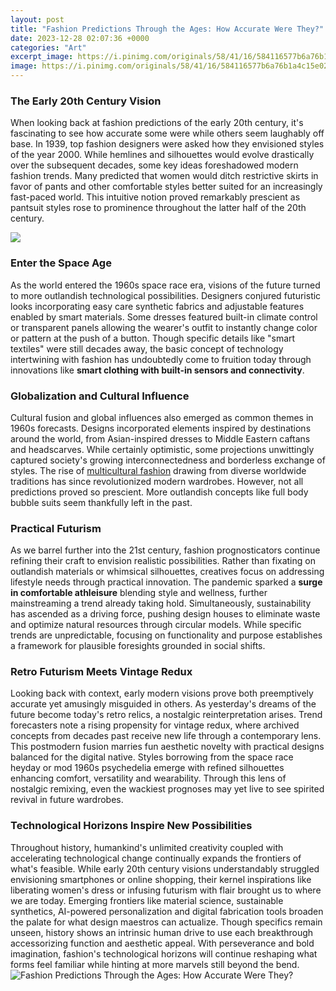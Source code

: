 ```yaml
---
layout: post
title: "Fashion Predictions Through the Ages: How Accurate Were They?"
date: 2023-12-28 02:07:36 +0000
categories: "Art"
excerpt_image: https://i.pinimg.com/originals/58/41/16/584116577b6a76b1a4c15e0263f53b03.jpg
image: https://i.pinimg.com/originals/58/41/16/584116577b6a76b1a4c15e0263f53b03.jpg
---
```


### The Early 20th Century Vision
When looking back at fashion predictions of the early 20th century, it's fascinating to see how accurate some were while others seem laughably off base. In 1939, top fashion designers were asked how they envisioned styles of the year 2000. While hemlines and silhouettes would evolve drastically over the subsequent decades, some key ideas foreshadowed modern fashion trends. Many predicted that women would ditch restrictive skirts in favor of pants and other comfortable styles better suited for an increasingly fast-paced world. This intuitive notion proved remarkably prescient as pantsuit styles rose to prominence throughout the latter half of the 20th century. 

![](https://textilevaluechain.in/wp-content/uploads/2020/11/k-1.jpg)
### Enter the Space Age    
As the world entered the 1960s space race era, visions of the future turned to more outlandish technological possibilities. Designers conjured futuristic looks incorporating easy care synthetic fabrics and adjustable features enabled by smart materials. Some dresses featured built-in climate control or transparent panels allowing the wearer's outfit to instantly change color or pattern at the push of a button. Though specific details like "smart textiles" were still decades away, the basic concept of technology intertwining with fashion has undoubtedly come to fruition today through innovations like **smart clothing with built-in sensors and connectivity**.  
### Globalization and Cultural Influence
Cultural fusion and global influences also emerged as common themes in 1960s forecasts. Designs incorporated elements inspired by destinations around the world, from Asian-inspired dresses to Middle Eastern caftans and headscarves. While certainly optimistic, some projections unwittingly captured society's growing interconnectedness and borderless exchange of styles. The rise of [multicultural fashion](https://travelokla.github.io/2023-12-23-les-raisons-de-visiter-cuba/) drawing from diverse worldwide traditions has since revolutionized modern wardrobes. However, not all predictions proved so prescient. More outlandish concepts like full body bubble suits seem thankfully left in the past.
### Practical Futurism     
As we barrel further into the 21st century, fashion prognosticators continue refining their craft to envision realistic possibilities. Rather than fixating on outlandish materials or whimsical silhouettes, creatives focus on addressing lifestyle needs through practical innovation. The pandemic sparked a **surge in comfortable athleisure** blending style and wellness, further mainstreaming a trend already taking hold. Simultaneously, sustainability has ascended as a driving force, pushing design houses to eliminate waste and optimize natural resources through circular models. While specific trends are unpredictable, focusing on functionality and purpose establishes a framework for plausible foresights grounded in social shifts.
### Retro Futurism Meets Vintage Redux
Looking back with context, early modern visions prove both preemptively accurate yet amusingly misguided in others. As yesterday's dreams of the future become today's retro relics, a nostalgic reinterpretation arises. Trend forecasters note a rising propensity for vintage redux, where archived concepts from decades past receive new life through a contemporary lens. This postmodern fusion marries fun aesthetic novelty with practical designs balanced for the digital native. Styles borrowing from the space race heyday or mod 1960s psychedelia emerge with refined silhouettes enhancing comfort, versatility and wearability. Through this lens of nostalgic remixing, even the wackiest prognoses may yet live to see spirited revival in future wardrobes.    
### Technological Horizons Inspire New Possibilities   
Throughout history, humankind's unlimited creativity coupled with accelerating technological change continually expands the frontiers of what's feasible. While early 20th century visions understandably struggled envisioning smartphones or online shopping, their kernel inspirations like liberating women's dress or infusing futurism with flair brought us to where we are today. Emerging frontiers like material science, sustainable synthetics, AI-powered personalization and digital fabrication tools broaden the palate for what design maestros can actualize. Though specifics remain unseen, history shows an intrinsic human drive to use each breakthrough accessorizing function and aesthetic appeal. With perseverance and bold imagination, fashion's technological horizons will continue reshaping what forms feel familiar while hinting at more marvels still beyond the bend.
![Fashion Predictions Through the Ages: How Accurate Were They?](https://i.pinimg.com/originals/58/41/16/584116577b6a76b1a4c15e0263f53b03.jpg)